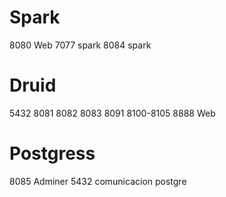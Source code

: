 

# Spark
8080    Web
7077    spark
8084    spark

# Druid
5432
8081
8082
8083
8091
8100-8105
8888    Web

# Postgress
8085    Adminer
5432    comunicacion postgre
